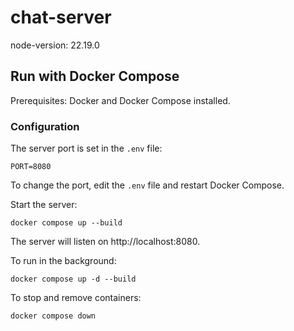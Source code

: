 # chat-server

node-version: 22.19.0

## Run with Docker Compose

Prerequisites: Docker and Docker Compose installed.

### Configuration

The server port is set in the `.env` file:

```
PORT=8080
```

To change the port, edit the `.env` file and restart Docker Compose.

Start the server:

```
docker compose up --build
```

The server will listen on http://localhost:8080.

To run in the background:

```
docker compose up -d --build
```

To stop and remove containers:

```
docker compose down
```
